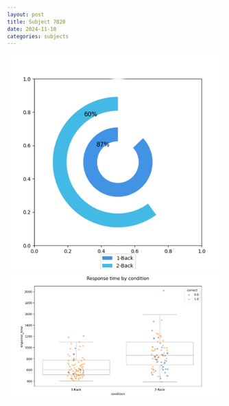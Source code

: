 ```yaml
---
layout: post
title: Subject 7020
date: 2024-11-10
categories: subjects
---
```


![](data/7020/run-10/7020_accuracy_by_condition.png)
![](data/7020/run-10/7020_response_time_by_condition.png)
